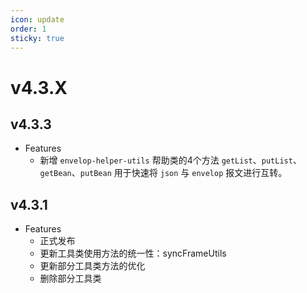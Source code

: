 ```yaml
---
icon: update
order: 1
sticky: true
---
```


# v4.3.X

## v4.3.3

- Features
  - 新增 `envelop-helper-utils` 帮助类的4个方法 `getList`、`putList`、`getBean`、`putBean` 用于快速将 `json` 与 `envelop` 报文进行互转。

## v4.3.1

- Features
  - 正式发布
  - 更新工具类使用方法的统一性：syncFrameUtils 
  - 更新部分工具类方法的优化 
  - 删除部分工具类

